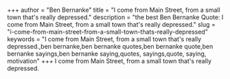 +++
author = "Ben Bernanke"
title = "I come from Main Street, from a small town that's really depressed."
description = "the best Ben Bernanke Quote: I come from Main Street, from a small town that's really depressed."
slug = "i-come-from-main-street-from-a-small-town-thats-really-depressed"
keywords = "I come from Main Street, from a small town that's really depressed.,ben bernanke,ben bernanke quotes,ben bernanke quote,ben bernanke sayings,ben bernanke saying,quotes, sayings,quote, saying, motivation"
+++
I come from Main Street, from a small town that's really depressed.
